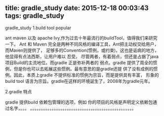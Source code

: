 title: gradle_study
date: 2015-12-18 00:03:43
tags: gradle_study
---

gradle_study
1.build tool popular

ant maven 以及 apache Ivy,作为过去十年最流行的buildTool，值得我们来研究一下。
Ant 和 Maven 完全是两种不同风格的编译工具，Ant把主动权交给用户，而Maven则提供了，
足够多的Convention(惯例，或约束)，这也是诟病的地方，他显得有点法西斯，让用户难以
忍受。
尽管两者，有着弱点，但还是占据了java 项目Build的主流地位。而gradle 正是弥补两者的
弱点。gradle 提供了周全的惯例，但是你也可以去拓展这些惯例。最有意思的是gradle还提
供了没有成例的惯例。因此，本质上gradle 不提供标准的惯例为宗旨，而是提供具有丰富，
形象的build tool 语言为宗旨。gradle在这样的环境诞生了，2008年为gradle元年。

2.gradle 特点

gradle 提供build 依赖包管理的选项，例如 你的项目的风格是声明定义依赖包通过名字，。。。
。。。。。。。。。。。。。。。。。。。。。。。。。。。。。。。。。。。。。。。。。。。。。。。。
